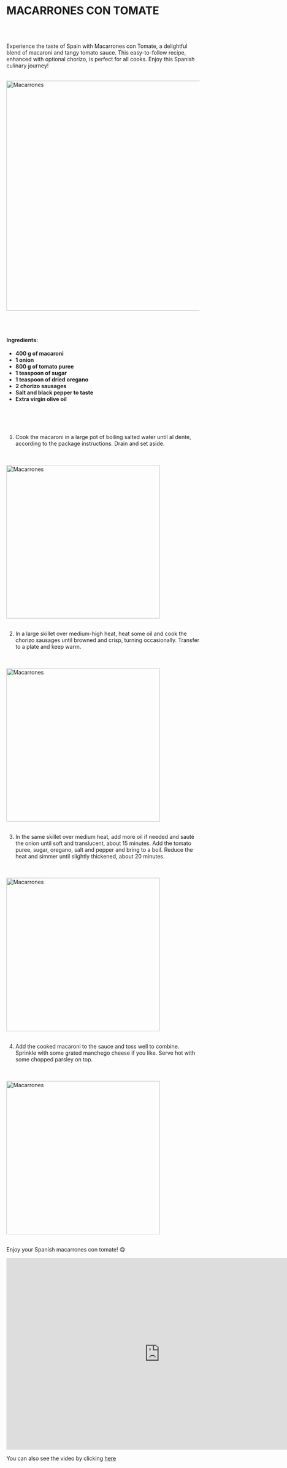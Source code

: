 # MACARRONES CON TOMATE 

<br><br>

Experience the taste of Spain with Macarrones con Tomate, a delightful blend of macaroni and tangy tomato sauce. This easy-to-follow recipe, enhanced with optional chorizo, is perfect for all cooks. Enjoy this Spanish culinary journey!
<br><br>

<img src="images/macarrones.jpeg" alt="Macarrones" width="600"/>


<br><br>
#### Ingredients:

* **400 g of macaroni**
* **1 onion**
* **800 g of tomato puree**
* **1 teaspoon of sugar**
* **1 teaspoon of dried oregano**
* **2 chorizo sausages**
* **Salt and black pepper to taste**
* **Extra virgin olive oil**
<br><br><br><br><br>


1. Cook the macaroni in a large pot of boiling salted water until al dente, according to the package instructions. Drain and set aside.
<br><br><br>
<img src="images/macarrones2.jpeg" alt="Macarrones" width="400"/>
<br><br>

2. In a large skillet over medium-high heat, heat some oil and cook the chorizo sausages until browned and crisp, turning occasionally. Transfer to a plate and keep warm.
<br><br><br>
<img src="images/macarrones3.jpeg" alt="Macarrones" width="400"/>
<br><br>

3. In the same skillet over medium heat, add more oil if needed and sauté the onion until soft and translucent, about 15 minutes. Add the tomato puree, sugar, oregano, salt and pepper and bring to a boil. Reduce the heat and simmer until slightly thickened, about 20 minutes.
<br><br><br>
<img src="images/macarrones4.jpeg" alt="Macarrones" width="400"/>
<br><br>

4. Add the cooked macaroni to the sauce and toss well to combine. Sprinkle with some grated manchego cheese if you like. Serve hot with some chopped parsley on top.
<br><br><br>
<img src="images/macarrones5.jpeg" alt="Macarrones" width="400"/>
<br><br>



Enjoy your Spanish macarrones con tomate! 😋

<iframe width="800" height="500" src="https://www.youtube.com/embed/GFKZpLwAvTc?si=zfT9PvyHcTiHHrjH" title="YouTube video player" frameborder="0" allow="accelerometer; autoplay; clipboard-write; encrypted-media; gyroscope; picture-in-picture; web-share" allowfullscreen=""></iframe> 


 You can also see the video by clicking [here](https://www.youtube.com/embed/GFKZpLwAvTc?si=zfT9PvyHcTiHHrjH)


<br><br><br><br><br>

### COMMENTS ON THE RECIPE

<br><br>

“I recently had the pleasure of trying the Macarrones con Tomate recipe, and it was a delightful experience. The combination of al dente macaroni with the rich and tangy tomato sauce was a treat for the taste buds. The addition of chorizo added a lovely depth of flavor and a slight kick that elevated the dish. The recipe was straightforward and easy to follow, making it a perfect choice for a weeknight dinner or a casual gathering with friends. I appreciated the optional touch of manchego cheese, which added a creamy texture and a hint of sharpness. Overall, this dish is a wonderful way to bring a piece of Spain into your kitchen. It’s definitely a recipe I’ll be returning to!”


“Absolutely loved the Macarrones con Tomate! It’s a simple yet flavorful dish that brings a taste of Spain right to your table. Perfect for a quick, delicious meal.”